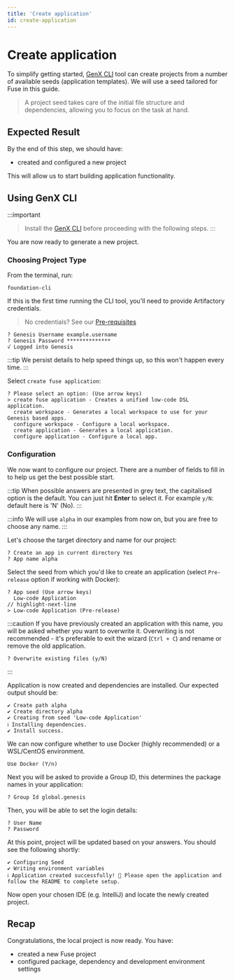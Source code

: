 ```yaml
---
title: 'Create application'
id: create-application
---
```


# Create application

To simplify getting started, [GenX CLI](../../../fuse/introduction/prerequisites/#genx-cli) tool can create  projects from a number of available seeds (application templates). We will use a seed tailored for Fuse in this guide.

> A project seed takes care of the initial file structure and dependencies, allowing you to focus on the task at hand.

## Expected Result
By the end of this step, we should have:
- created and configured a new project

This will allow us to start building application functionality.

## Using GenX CLI

:::important
> Install the [GenX CLI](../../../fuse/introduction/prerequisites/#genx-cli) before proceeding with the following steps.
:::

You are now ready to generate a new project.

### Choosing Project Type

From the terminal, run:

```shell
foundation-cli
```

If this is the first time running the CLI tool, you'll need to provide Artifactory credentials. 

> No credentials? See our [Pre-requisites](../../../fuse/introduction/prerequisites/)

```shell
? Genesis Username example.username
? Genesis Password **************
√ Logged into Genesis
```

:::tip
We persist details to help speed things up, so this won't happen every time.
:::


Select `create fuse application`:

```shell
? Please select an option: (Use arrow keys)
> create fuse application - Creates a unified low-code DSL application.
  create workspace - Generates a local workspace to use for your Genesis based apps.
  configure workspace - Configure a local workspace.
  create application - Generates a local application.
  configure application - Configure a local app.
```

### Configuration
We now want to configure our project. There are a number of fields to fill in to help us get the best possible start.


:::tip
When possible answers are presented in grey text, the capitalised option is the default. You can just hit **Enter** to select it. 
For example `y/N`: default here is 'N' (No).
:::

:::info
We will use `alpha` in our examples from now on, but you are free to choose any name. 
:::

Let's choose the target directory and name for our project:

```shell
? Create an app in current directory Yes
? App name alpha
```

Select the seed from which you'd like to create an application (select `Pre-release` option if working with Docker):

```shell
? App seed (Use arrow keys)
  Low-code Application
// highlight-next-line
> Low-code Application (Pre-release)
```

:::caution
If you have previously created an application with this name, you will be asked whether you want to overwrite it. Overwriting is not recommended - it's preferable to exit the wizard (`Ctrl + C`) and rename or remove the old application.

```shell
? Overwrite existing files (y/N)
```
:::

Application is now created and dependencies are installed. Our expected output should be:

```shell
✔ Create path alpha
✔ Create directory alpha
✔ Creating from seed 'Low-code Application'
ℹ Installing dependencies.
✔ Install success.
```

We can now configure whether to use Docker (highly recommended) or a WSL/CentOS environment.

```shell
Use Docker (Y/n)
```

Next you will be asked to provide a Group ID, this determines the package names in your application:

```shell
? Group Id global.genesis
```

Then, you will be able to set the login details:

```
? User Name
? Password
```

At this point, project will be updated based on your answers. You should see the following shortly:

```shell
✔ Configuring Seed
✔ Writing environment variables
ℹ Application created successfully! 🎉 Please open the application and follow the README to complete setup.
```

Now open your chosen IDE (e.g. IntelliJ) and locate the newly created project.

## Recap

Congratulations, the local project is now ready. You have:

- created a new Fuse project
- configured package, dependency and development environment settings
